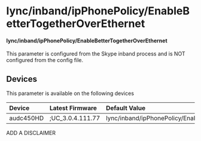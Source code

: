 ﻿---
description: lync/inband/ipPhonePolicy/EnableBetterTogetherOverEthernet
search:
    keywords: ['lync','inband','ipPhonePolicy','EnableBetterTogetherOverEthernet']
---

# lync/inband/ipPhonePolicy/EnableBetterTogetherOverEthernet

#### lync/inband/ipPhonePolicy/EnableBetterTogetherOverEthernet

This parameter is configured from the Skype inband process and is NOT configured from the config file.



## Devices
This parameter is available on the following devices

| Device | Latest Firmware | Default Value |
|:---|:---|:---|
| audc450HD | ;UC_3.0.4.111.77 | lync/inband/ipPhonePolicy/EnableBetterTogetherOverEthernet=1 

ADD A DISCLAIMER
